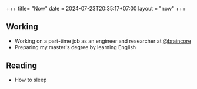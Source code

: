 +++
title= "Now"
date = 2024-07-23T20:35:17+07:00
layout = "now"
+++

## Working

* Working on a part-time job as an engineer and researcher at [@braincore](https://braincore.id/)
* Preparing my master's degree by learning English

## Reading

* How to sleep
